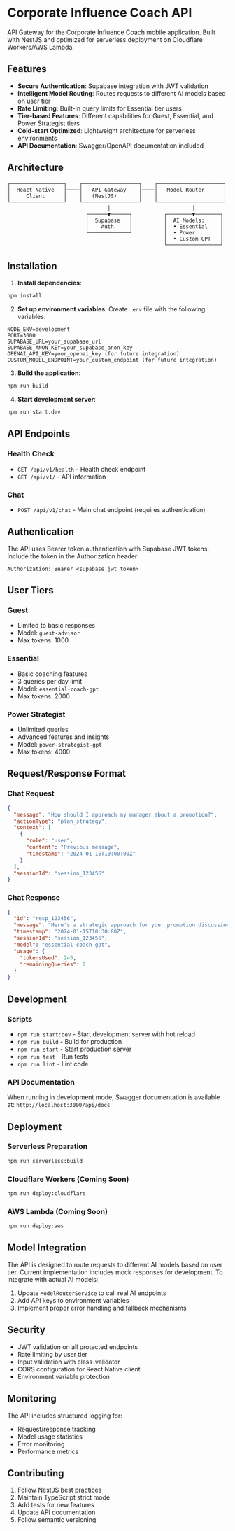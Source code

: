 # Corporate Influence Coach API

API Gateway for the Corporate Influence Coach mobile application. Built with NestJS and optimized for serverless deployment on Cloudflare Workers/AWS Lambda.

## Features

- **Secure Authentication**: Supabase integration with JWT validation
- **Intelligent Model Routing**: Routes requests to different AI models based on user tier
- **Rate Limiting**: Built-in query limits for Essential tier users
- **Tier-based Features**: Different capabilities for Guest, Essential, and Power Strategist tiers
- **Cold-start Optimized**: Lightweight architecture for serverless environments
- **API Documentation**: Swagger/OpenAPI documentation included

## Architecture

```
┌─────────────────┐    ┌──────────────────┐    ┌─────────────────────┐
│  React Native   │────│   API Gateway    │────│   Model Router      │
│     Client      │    │   (NestJS)       │    │                     │
└─────────────────┘    └──────────────────┘    └─────────────────────┘
                                │                          │
                         ┌──────▼──────┐          ┌────────▼────────┐
                         │  Supabase   │          │  AI Models:     │
                         │    Auth     │          │  • Essential    │
                         └─────────────┘          │  • Power        │
                                                  │  • Custom GPT   │
                                                  └─────────────────┘
```

## Installation

1. **Install dependencies**:
```bash
npm install
```

2. **Set up environment variables**:
Create `.env` file with the following variables:
```env
NODE_ENV=development
PORT=3000
SUPABASE_URL=your_supabase_url
SUPABASE_ANON_KEY=your_supabase_anon_key
OPENAI_API_KEY=your_openai_key (for future integration)
CUSTOM_MODEL_ENDPOINT=your_custom_endpoint (for future integration)
```

3. **Build the application**:
```bash
npm run build
```

4. **Start development server**:
```bash
npm run start:dev
```

## API Endpoints

### Health Check
- `GET /api/v1/health` - Health check endpoint
- `GET /api/v1/` - API information

### Chat
- `POST /api/v1/chat` - Main chat endpoint (requires authentication)

## Authentication

The API uses Bearer token authentication with Supabase JWT tokens. Include the token in the Authorization header:

```
Authorization: Bearer <supabase_jwt_token>
```

## User Tiers

### Guest
- Limited to basic responses
- Model: `guest-advisor`
- Max tokens: 1000

### Essential
- Basic coaching features
- 3 queries per day limit
- Model: `essential-coach-gpt`
- Max tokens: 2000

### Power Strategist
- Unlimited queries
- Advanced features and insights
- Model: `power-strategist-gpt`
- Max tokens: 4000

## Request/Response Format

### Chat Request
```json
{
  "message": "How should I approach my manager about a promotion?",
  "actionType": "plan_strategy",
  "context": [
    {
      "role": "user",
      "content": "Previous message",
      "timestamp": "2024-01-15T10:00:00Z"
    }
  ],
  "sessionId": "session_123456"
}
```

### Chat Response
```json
{
  "id": "resp_123456",
  "message": "Here's a strategic approach for your promotion discussion...",
  "timestamp": "2024-01-15T10:30:00Z",
  "sessionId": "session_123456",
  "model": "essential-coach-gpt",
  "usage": {
    "tokensUsed": 245,
    "remainingQueries": 2
  }
}
```

## Development

### Scripts
- `npm run start:dev` - Start development server with hot reload
- `npm run build` - Build for production
- `npm run start` - Start production server
- `npm run test` - Run tests
- `npm run lint` - Lint code

### API Documentation
When running in development mode, Swagger documentation is available at:
`http://localhost:3000/api/docs`

## Deployment

### Serverless Preparation
```bash
npm run serverless:build
```

### Cloudflare Workers (Coming Soon)
```bash
npm run deploy:cloudflare
```

### AWS Lambda (Coming Soon)
```bash
npm run deploy:aws
```

## Model Integration

The API is designed to route requests to different AI models based on user tier. Current implementation includes mock responses for development. To integrate with actual AI models:

1. Update `ModelRouterService` to call real AI endpoints
2. Add API keys to environment variables
3. Implement proper error handling and fallback mechanisms

## Security

- JWT validation on all protected endpoints
- Rate limiting by user tier
- Input validation with class-validator
- CORS configuration for React Native client
- Environment variable protection

## Monitoring

The API includes structured logging for:
- Request/response tracking
- Model usage statistics
- Error monitoring
- Performance metrics

## Contributing

1. Follow NestJS best practices
2. Maintain TypeScript strict mode
3. Add tests for new features
4. Update API documentation
5. Follow semantic versioning 